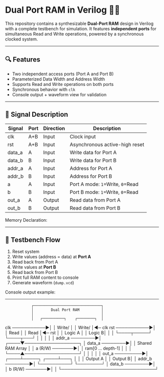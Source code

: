 # Dual Port RAM in Verilog 🧠✨

This repository contains a synthesizable **Dual-Port RAM** design in Verilog with a complete testbench for simulation. It features **independent ports** for simultaneous Read and Write operations, powered by a synchronous clocked system.

---

## 🔍 Features

- Two independent access ports (Port A and Port B)
- Parameterized Data Width and Address Width
- Supports Read and Write operations on both ports
- Synchronous behavior with `clk`
- Console output + waveform view for validation

---

## 📌 Signal Description

| Signal | Port | Direction | Description |
|--------|------|-----------|-------------|
| clk | A+B | Input | Clock input |
| rst | A+B | Input | Asynchronous active-high reset |
| data_a | A | Input | Write data for Port A |
| data_b | B | Input | Write data for Port B |
| addr_a | A | Input | Address for Port A |
| addr_b | B | Input | Address for Port B |
| a | A | Input | Port A mode: `1`=Write, `0`=Read |
| b | B | Input | Port B mode: `1`=Write, `0`=Read |
| out_a | A | Output | Read data from Port A |
| out_b | B | Output | Read data from Port B |

Memory Declaration:



---

## 🧪 Testbench Flow

1. Reset system
2. Write values (address = data) at **Port A**
3. Read back from Port A
4. Write values at **Port B**
5. Read back from Port B
6. Print full RAM content to console
7. Generate waveform (`dump.vcd`)

Console output example:


---

                ┌───────────────────────────────┐
                │        Dual Port RAM          │
                │                               │
                │   ┌──────────┐    ┌────────┐  │
clk ───────────▶│   │ Write/   │    │ Write/ │◀─ clk
rst ───────────▶│   │ Read     │    │ Read   │◀─ rst
                │   │ Logic A  │    │ Logic B│  │
                │   └────┬─────┘    └────┬───┘  │
                │        │               │       │
addr_a ────────▶│   ┌────▼──────────────────┐   │
data_a ────────▶│   │   Shared RAM Array    │   │
a (R/W) ───────▶│   │ ram[0 … depth-1]      │   │
                │   └────▲──────────────────┘   │
                │        │               │       │
out_a ─────────▶│   ┌────┴─────┐    ┌────┴───┐  │
                │   │ Output A │    │ Output B│  │
addr_b ────────▶│   └──────────┘    └────────┘  │
data_b ────────▶│                               │
b (R/W) ───────▶│                               │
                └───────────────────────────────┘

